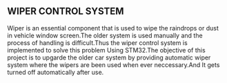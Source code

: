 ## WIPER CONTROL SYSTEM

Wiper is an essential component that is used to wipe the raindrops or dust in vehicle window screen.The older system is used manually and the process of handling is difficult.Thus the wiper control system is implemented to solve this problem Using STM32.The objective of this project is to upgarde the older car system by providing automatic wiper system where the wipers are been used when ever neccessary.And It gets turned off automatically after use.  
